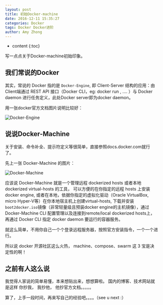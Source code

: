 ```yaml
---
layout: post
title: 初始Docker-machine
date: 2016-12-11 15:35:27
categories: Docker
tags: Docker Docker进阶
author: Amy Zhong
---
```


* content
{:toc}


写一点点关于Docker-machine初始印象。





## 我们常说的Docker

其实，常说的 Docker 指的是 `Docker-Engine`, 即 Client-Server 结构的应用：由Client端通过 REST API 接口（Docker CLI，eg: docker run <image>, .... ）与 Docker daemon 进行任务定义，此处Docker server即为docker daemon。

用一张docker官方文档图片说明比较好：

![Docker-Engine](https://docs.docker.com/machine/img/engine.png)

## 说说Docker-Machine

关于安装、命令补全、提示符定义等很简单，直接参照docs.docker.com就行了。

先上一张 Docker-Machine 的图片：

![Docker-Machine](https://docs.docker.com/machine/img/machine.png)

应该说 Docker-Machine 就是一个管理远程 dockerized hosts 或者本地 dockerized virtual-hosts 的工具，
可以方便的在你指定的远程 hosts 上安装docker engine, 或者在本地，依据你指定的虚拟化驱动（Oracle VirtualBox, micro Hyper-V等）在你本地宿主机上创建virtual-hosts, 下载并安装`boot2docker.iso`镜像（非常轻量级且预装docker engine的主机镜像），通过 Docker-Machine CLI 配置管理以及连接到remote/local dockerized hosts上，再通过  Docker CLI 指定 docker daemon 要运行的容器服务。

就这么简单，不用你自己一个个登录远程服务器，按照官方安装指令，一个一个进行。

所以说 docker 开源社区这么火热， machine、compose、swarm 这 3 宝是决定性的啊！

## 之前有人这么说

我觉得人家说的简单易懂，本来想贴出来，想想算啦。 国内的博客、技术网站就是这样 你抄我， 我抄他， 他抄官方文档。。。。。


算了，上手一段时间，再来写自己的经验吧。。。。（see u next :）
